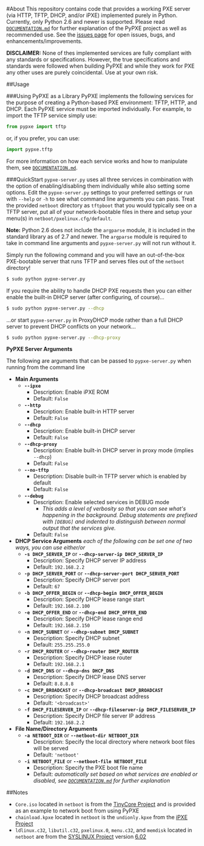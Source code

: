 #About
This repository contains code that provides a working PXE server (via HTTP, TFTP, DHCP, and/or iPXE) implemented purely in Python. Currently, only Python 2.6 and newer is supported. Please read [`DOCUMENTATION.md`](DOCUMENTATION.md) for further explanation of the PyPXE project as well as recommended use. See the [issues page](https://github.com/psychomario/PyPXE/issues) for open issues, bugs, and enhancements/improvements.

**DISCLAIMER:** None of thes implemented services are fully compliant with any standards or specifications. However, the true specifications and standards were followed when building PyPXE and while they work for PXE any other uses are purely coincidental. Use at your own risk.

##Usage

###Using PyPXE as a Library
PyPXE implements the following services for the purpose of creating a Python-based PXE environment: TFTP, HTTP, and DHCP. Each PyPXE service must be imported individually. For example, to import the TFTP service simply use:
```python
from pypxe import tftp
```
or, if you prefer, you can use:
```python
import pypxe.tftp
```
For more information on how each service works and how to manipulate them, see  [`DOCUMENTATION.md`](DOCUMENTATION.md).

###QuickStart
`pypxe-server.py` uses all three services in combination with the option of enabling/disabling them individually while also setting some options. Edit the `pypxe-server.py` settings to your preferred settings or run with `--help` or `-h` to see what command line arguments you can pass. Treat the provided `netboot` directory as `tftpboot` that you would typically see on a TFTP server, put all of your network-bootable files in there and setup your menu(s) in `netboot/pxelinux.cfg/default`.

**Note:** Python 2.6 does not include the `argparse` module, it is included in the standard library as of 2.7 and newer. The `argparse` module is required to take in command line arguments and `pypxe-server.py` will not run without it.

Simply run the following command and you will have an out-of-the-box PXE-bootable server that runs TFTP and serves files out of the `netboot` directory!
```bash
$ sudo python pypxe-server.py
```
If you require the ability to handle DHCP PXE requests then you can either enable the built-in DHCP server (after configuring, of course)...
```bash
$ sudo python pypxe-server.py --dhcp
```
...or start `pypxe-server.py` in ProxyDHCP mode rather than a full DHCP server to prevent DHCP conflicts on your network...
```bash
$ sudo python pypxe-server.py --dhcp-proxy
```

**PyPXE Server Arguments**

The following are arguments that can be passed to `pypxe-server.py` when running from the command line

* __Main Arguments__
  * __`--ipxe`__
    * Description: Enable iPXE ROM
    * Default: `False`
  * __`--http`__
    * Description: Enable built-in HTTP server
    * Default: `False`
  * __`--dhcp`__
    * Description: Enable built-in DHCP server
    * Default: `False`
  * __`--dhcp-proxy`__
    * Description: Enable built-in DHCP server in proxy mode (implies `--dhcp`)
    * Default: `False`
  * __`--no-tftp`__
    * Description: Disable built-in TFTP server which is enabled by default
    * Default: `False`
  * __`--debug`__
    * Description: Enable selected services in DEBUG mode
      * _This adds a level of verbosity so that you can see what's happening in the background. Debug statements are prefixed with `[DEBUG]` and indented to distinguish between normal output that the services give._
    * Default: `False`
* __DHCP Service Arguments__ _each of the following can be set one of two ways, you can use either/or_
  * __`-s DHCP_SERVER_IP`__ or __`--dhcp-server-ip DHCP_SERVER_IP`__
    * Description: Specify DHCP server IP address
    * Default: `192.168.2.2`
  * __`-p DHCP_SERVER_PORT`__ or __`--dhcp-server-port DHCP_SERVER_PORT`__
    * Description: Specify DHCP server port
    * Default: `67`
  * __`-b DHCP_OFFER_BEGIN`__ or __`--dhcp-begin DHCP_OFFER_BEGIN`__
    * Description: Specify DHCP lease range start
    * Default: `192.168.2.100`
  * __`-e DHCP_OFFER_END`__ or __`--dhcp-end DHCP_OFFER_END`__
    * Description: Specify DHCP lease range end
    * Default: `192.168.2.150`
  * __`-n DHCP_SUBNET`__ or __`--dhcp-subnet DHCP_SUBNET`__
    * Description: Specify DHCP subnet
    * Default: `255.255.255.0`
  * __`-r DHCP_ROUTER`__ or __`--dhcp-router DHCP_ROUTER`__
    * Description: Specify DHCP lease router
    * Default: `192.168.2.1`
  * __`-d DHCP_DNS`__ or __`--dhcp-dns DHCP_DNS`__
    * Description: Specify DHCP lease DNS server 
    * Default: `8.8.8.8`
  * __`-c DHCP_BROADCAST`__ or __`--dhcp-broadcast DHCP_BROADCAST`__
    * Description: Specify DHCP broadcast address
    * Default: `'<broadcast>'`
  * __`-f DHCP_FILESERVER_IP`__ or __`--dhcp-fileserver-ip DHCP_FILESERVER_IP`__
    * Description: Specify DHCP file server IP address
    * Default: `192.168.2.2`
* __File Name/Directory Arguments__
  * __`-a NETBOOT_DIR`__ or __`--netboot-dir NETBOOT_DIR`__
    * Description: Specify the local directory where network boot files will be served 
    * Default: `'netboot'`
  * __`-i NETBOOT_FILE`__ or __`--netboot-file NETBOOT_FILE`__
    * Description: Specify the PXE boot file name
    * Default: _automatically set based on what services are enabled or disabled, see [`DOCUMENTATION.md`](DOCUMENTATION.md) for further explanation_

##Notes
* `Core.iso` located in `netboot` is from the [TinyCore Project](http://distro.ibiblio.org/tinycorelinux/) and is provided as an example to network boot from using PyPXE
* `chainload.kpxe` located in `netboot` is the `undionly.kpxe` from the [iPXE Project](http://ipxe.org/)  
* `ldlinux.c32`, `libutil.c32`, `pxelinux.0`, `menu.c32`, and `memdisk` located in `netboot` are from the [SYSLINUX Project](http://www.syslinux.org/) version [6.02](http://www.syslinux.org/wiki/index.php/Syslinux_6_Changelog#Changes_in_6.02)
